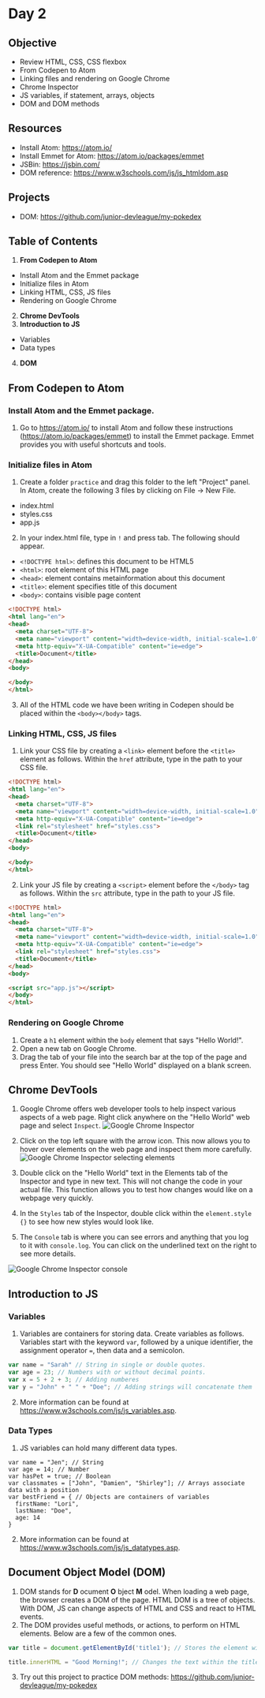 # Day 2

## Objective
- Review HTML, CSS, CSS flexbox
- From Codepen to Atom
- Linking files and rendering on Google Chrome
- Chrome Inspector
- JS variables, if statement, arrays, objects
- DOM and DOM methods

## Resources
- Install Atom: https://atom.io/
- Install Emmet for Atom: https://atom.io/packages/emmet
- JSBin: https://jsbin.com/
- DOM reference: https://www.w3schools.com/js/js_htmldom.asp

## Projects
- DOM: https://github.com/junior-devleague/my-pokedex

## Table of Contents
1. **From Codepen to Atom**
  * Install Atom and the Emmet package
  * Initialize files in Atom
  * Linking HTML, CSS, JS files
  * Rendering on Google Chrome
2. **Chrome DevTools**
3. **Introduction to JS**
  * Variables
  * Data types
4. **DOM**

## From Codepen to Atom

### Install Atom and the Emmet package.
1. Go to https://atom.io/ to install Atom and follow these instructions (https://atom.io/packages/emmet) to install the Emmet package. Emmet provides you with useful shortcuts and tools.

### Initialize files in Atom
1. Create a folder ```practice``` and drag this folder to the left "Project" panel. In Atom, create the following 3 files by clicking on File -> New File.
  * index.html
  * styles.css
  * app.js
2. In your index.html file, type in ```!``` and press tab. The following should appear.
  * ```<!DOCTYPE html>```: defines this document to be HTML5
  * ```<html>```: root element of this HTML page
  * ```<head>```: element contains metainformation about this document
  * ```<title>```: element specifies title of this document  
  * ```<body>```: contains visible page content

``` html
<!DOCTYPE html>
<html lang="en">
<head>
  <meta charset="UTF-8">
  <meta name="viewport" content="width=device-width, initial-scale=1.0">
  <meta http-equiv="X-UA-Compatible" content="ie=edge">
  <title>Document</title>
</head>
<body>

</body>
</html>
```
3. All of the HTML code we have been writing in Codepen should be placed within the ```<body></body>``` tags.

### Linking HTML, CSS, JS files
1. Link your CSS file by creating a ```<link>``` element before the ```<title>``` element as follows. Within the ```href``` attribute, type in the path to your CSS file.

``` html
<!DOCTYPE html>
<html lang="en">
<head>
  <meta charset="UTF-8">
  <meta name="viewport" content="width=device-width, initial-scale=1.0">
  <meta http-equiv="X-UA-Compatible" content="ie=edge">
  <link rel="stylesheet" href="styles.css">
  <title>Document</title>
</head>
<body>

</body>
</html>
```

2. Link your JS file by creating a ```<script>``` element before the ```</body>``` tag as follows. Within the ```src``` attribute, type in the path to your JS file.

``` HTML
<!DOCTYPE html>
<html lang="en">
<head>
  <meta charset="UTF-8">
  <meta name="viewport" content="width=device-width, initial-scale=1.0">
  <meta http-equiv="X-UA-Compatible" content="ie=edge">
  <link rel="stylesheet" href="styles.css">
  <title>Document</title>
</head>
<body>

<script src="app.js"></script>
</body>
</html>
```

### Rendering on Google Chrome
1. Create a ```h1``` element within the ```body``` element that says "Hello World!".
2. Open a new tab on Google Chrome.
3. Drag the tab of your file into the search bar at the top of the page and press Enter. You should see "Hello World" displayed on a blank screen.

## Chrome DevTools
1. Google Chrome offers web developer tools to help inspect various aspects of a web page. Right click anywhere on the "Hello World" web page and select ```Inspect```.
![Google Chrome Inspector](https://github.com/ICSpark/training/blob/master/images/day2_inspector.png)

2. Click on the top left square with the arrow icon. This now allows you to hover over elements on the web page and inspect them more carefully.
![Google Chrome Inspector selecting elements](https://github.com/ICSpark/training/blob/master/images/day2_inspector_detail.png)

3. Double click on the "Hello World" text in the Elements tab of the Inspector and type in new text. This will not change the code in your actual file. This function allows you to test how changes would like on a webpage very quickly.

4. In the ```Styles``` tab of the Inspector, double click within the ```element.style {}``` to see how new styles would look like.

5. The ```Console``` tab is where you can see errors and anything that you log to it with ```console.log```. You can click on the underlined text on the right to see more details.

![Google Chrome Inspector console](https://github.com/ICSpark/training/blob/master/images/day2_inspector_console.png)

## Introduction to JS

### Variables
1. Variables are containers for storing data. Create variables as follows. Variables start with the keyword ```var```, followed by a unique identifier, the assignment operator ```=```, then data and a semicolon.  
``` js
var name = "Sarah" // String in single or double quotes.
var age = 23; // Numbers with or without decimal points.
var x = 5 + 2 + 3; // Adding numberes  
var y = "John" + " " + "Doe"; // Adding strings will concatenate them
```
2. More information can be found at https://www.w3schools.com/js/js_variables.asp.

### Data Types
1. JS variables can hold many different data types.

``` JS
var name = "Jen"; // String
var age = 14; // Number
var hasPet = true; // Boolean
var classmates = ["John", "Damien", "Shirley"]; // Arrays associate data with a position
var bestFriend = { // Objects are containers of variables
  firstName: "Lori",
  lastName: "Doe",
  age: 14
}
```

2. More information can be found at https://www.w3schools.com/js/js_datatypes.asp.

## Document Object Model (DOM)
1. DOM stands for **D** ocument **O** bject **M** odel. When loading a web page, the browser creates a DOM of the page. HTML DOM is a tree of objects. With DOM, JS can change aspects of HTML and CSS and react to HTML events.
2. The DOM provides useful methods, or actions, to perform on HTML elements. Below are a few of the common ones.

``` javascript
var title = document.getElementById('title1'); // Stores the element with id of "button" into our variable.

title.innerHTML = "Good Morning!"; // Changes the text within the title element to "Good Morning!".
```
3. Try out this project to practice DOM methods: https://github.com/junior-devleague/my-pokedex
